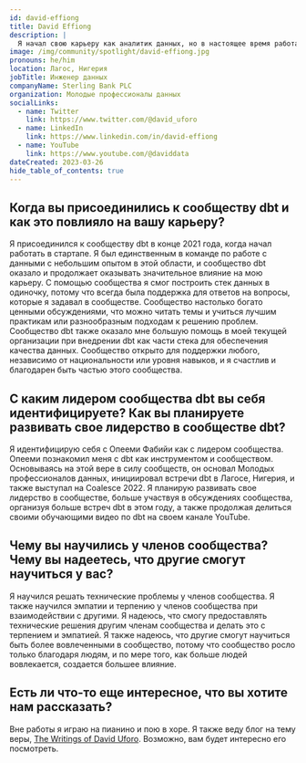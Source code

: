 ```yaml
---
id: david-effiong
title: David Effiong
description: |
  Я начал свою карьеру как аналитик данных, но в настоящее время работаю инженером данных в финансовом учреждении. У меня есть опыт работы как в крупных организациях, так и в стартапах. Я в сообществе dbt около 1 года и 6 месяцев. Я узнал о dbt, работая в стартапе, где внедрил современный стек данных с использованием BigQuery, Airbyte, Metabase и dbt. В настоящее время мой стек в крупной организации включает инструменты Azure + dbt. (😁 Конечно, я должен был использовать dbt!) У меня есть канал на YouTube, где я делюсь знаниями о данных и продуктивности. Название моего канала — David Data, пожалуйста, посмотрите его. Я выступал на первой очной встрече dbt в Лагосе и в настоящее время являюсь организатором встреч dbt в Лагосе.
image: /img/community/spotlight/david-effiong.jpg
pronouns: he/him
location: Лагос, Нигерия
jobTitle: Инженер данных
companyName: Sterling Bank PLC
organization: Молодые профессионалы данных
socialLinks:
  - name: Twitter
    link: https://www.twitter.com/@david_uforo
  - name: LinkedIn
    link: https://www.linkedin.com/in/david-effiong
  - name: YouTube
    link: https://www.youtube.com/@daviddata
dateCreated: 2023-03-26
hide_table_of_contents: true
---
```


## Когда вы присоединились к сообществу dbt и как это повлияло на вашу карьеру?

Я присоединился к сообществу dbt в конце 2021 года, когда начал работать в стартапе. Я был единственным в команде по работе с данными с небольшим опытом в этой области, и сообщество dbt оказало и продолжает оказывать значительное влияние на мою карьеру. С помощью сообщества я смог построить стек данных в одиночку, потому что всегда была поддержка для ответов на вопросы, которые я задавал в сообществе. Сообщество настолько богато ценными обсуждениями, что можно читать темы и учиться лучшим практикам или разнообразным подходам к решению проблем. Сообщество dbt также оказало мне большую помощь в моей текущей организации при внедрении dbt как части стека для обеспечения качества данных. Сообщество открыто для поддержки любого, независимо от национальности или уровня навыков, и я счастлив и благодарен быть частью этого сообщества.

## С каким лидером сообщества dbt вы себя идентифицируете? Как вы планируете развивать свое лидерство в сообществе dbt?

Я идентифицирую себя с Опееми Фабийи как с лидером сообщества. Опееми познакомил меня с dbt как инструментом и сообществом. Основываясь на этой вере в силу сообществ, он основал Молодых профессионалов данных, инициировал встречи dbt в Лагосе, Нигерия, и также выступал на Coalesce 2022. Я планирую развивать свое лидерство в сообществе, больше участвуя в обсуждениях сообщества, организуя больше встреч dbt в этом году, а также продолжая делиться своими обучающими видео по dbt на своем канале YouTube.

## Чему вы научились у членов сообщества? Чему вы надеетесь, что другие смогут научиться у вас?

Я научился решать технические проблемы у членов сообщества. Я также научился эмпатии и терпению у членов сообщества при взаимодействии с другими. Я надеюсь, что смогу предоставлять технические решения другим членам сообщества и делать это с терпением и эмпатией. Я также надеюсь, что другие смогут научиться быть более вовлеченными в сообщество, потому что сообщество росло только благодаря людям, и по мере того, как больше людей вовлекается, создается большее влияние.

## Есть ли что-то еще интересное, что вы хотите нам рассказать?

Вне работы я играю на пианино и пою в хоре. Я также веду блог на тему веры, [The Writings of David Uforo](https://daviduforo.wordpress.com/). Возможно, вам будет интересно его посмотреть.  
